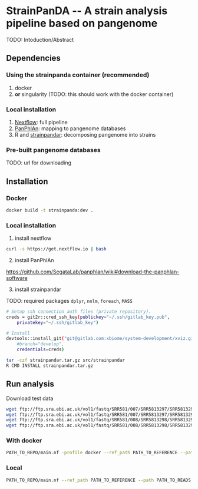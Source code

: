 # StrainPanDA -- A strain analysis pipeline based on pangenome

TODO: Intoduction/Abstract

## Dependencies

### Using the strainpanda container (recommended)
1. docker
1. **or** singularity (TODO: this should work with the docker container)

### Local installation
1. [Nextflow](https://www.nextflow.io/): full pipeline
1. [PanPhlAn](https://github.com/segatalab/panphlan): mapping to pangenome databases
1. R and [strainpandar](src/strainpandar): decomposing pangenome into strains

### Pre-built pangenome databases

TODO: url for downloading

## Installation

### Docker

```sh
docker build -t strainpanda:dev .
```

### Local installation

1. install nextflow

```sh
curl -s https://get.nextflow.io | bash
```

2. install PanPhlAn

https://github.com/SegataLab/panphlan/wiki#download-the-panphlan-software

3. install strainpandar

TODO: required packages `dplyr`, `nnlm`, `foreach`, `MASS`

```sh
# Setup ssh connection auth files (private repository).
creds = git2r::cred_ssh_key(publickey="~/.ssh/gitlab_key.pub",
    privatekey="~/.ssh/gitlab_key")

# Install 
devtools::install_git("git@gitlab.com:xbiome/system-development/xviz.git",
    #branch="develop",
    credentials=creds)
```

```sh
tar -czf strainpandar.tar.gz src/strainpandar
R CMD INSTALL strainpandar.tar.gz
```

## Run analysis

Download test data
```sh
wget ftp://ftp.sra.ebi.ac.uk/vol1/fastq/SRR581/007/SRR5813297/SRR5813297_1.fastq.gz
wget ftp://ftp.sra.ebi.ac.uk/vol1/fastq/SRR581/007/SRR5813297/SRR5813297_2.fastq.gz
wget ftp://ftp.sra.ebi.ac.uk/vol1/fastq/SRR581/008/SRR5813298/SRR5813298_1.fastq.gz
wget ftp://ftp.sra.ebi.ac.uk/vol1/fastq/SRR581/008/SRR5813298/SRR5813298_2.fastq.gz
```

### With docker

```sh
PATH_TO_REPO/main.nf -profile docker --ref_path PATH_TO_REFERENCE --path PATH_TO_READS --ref_list SPECIES_FILE 
```

### Local

```sh
PATH_TO_REPO/main.nf --ref_path PATH_TO_REFERENCE --path PATH_TO_READS --ref_list SPECIES_FILE
```
